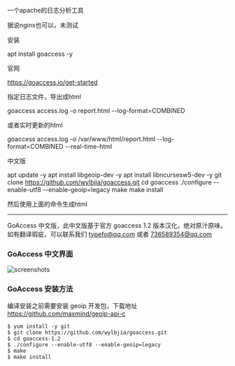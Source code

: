一个apache的日志分析工具

据说nginx也可以，未测试

安装

apt install goaccess -y

官网

https://goaccess.io/get-started

指定日志文件，导出成html

goaccess access.log -o report.html --log-format=COMBINED

或者实时更新的html

goaccess access.log -o /var/www/html/report.html --log-format=COMBINED --real-time-html

中文版

apt update -y
apt install libgeoip-dev -y
apt install libncursesw5-dev -y
git clone https://github.com/wylbjia/goaccess.git
cd goaccess
./configure --enable-utf8 --enable-geoip=legacy
make
make install

然后使用上面的命令生成html

------------

GoAccess 中文版，此中文版基于官方 goaccess 1.2 版本汉化，绝对原汁原味。如有翻译瑕疵，可以联系我们 typefo@qq.com 或者 736589354@qq.com

### GoAccess 中文界面

![screenshots](screenshots.png)

### GoAccess 安装方法

编译安装之前需要安装 geoip 开发包，下载地址 https://github.com/maxmind/geoip-api-c

```
$ yum install -y git
$ git clone https://github.com/wylbjia/goaccess.git
$ cd goaccess-1.2
$ ./configure --enable-utf8 --enable-geoip=legacy
$ make
$ make install
```

